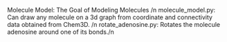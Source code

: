 Molecule Model: The Goal of Modeling Molecules /n
molecule_model.py:  Can draw any molecule on a 3d graph from coordinate and connectivity data obtained from Chem3D. /n
rotate_adenosine.py: Rotates the molecule adenosine around one of its bonds./n
